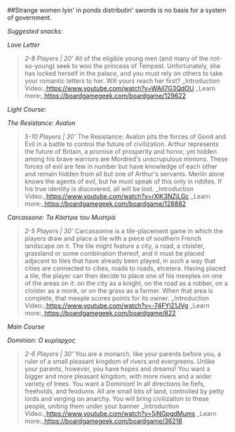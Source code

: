 ##Strange women lyin' in ponds distributin' swords is no basis for a system of government.

_*Suggested snacks:*_

*Love Letter*
>_2-8 Players | 20'_
>All  of  the  eligible  young  men  (and  many  of  the  not-so-young)  seek  to  woo  the  princess  of  Tempest.  Unfortunately,  she  has locked herself in the palace, and you must rely on others to take your romantic letters to her. Will yours reach her first?
>_Introduction Video:_https://www.youtube.com/watch?v=WAiI7G3QdOU
>_Learn more:_https://boardgamegeek.com/boardgame/129622

*Light Course:*

*The Resistance: Avalon*
>_5-10 Players | 30'_
>The Resistance: Avalon pits the forces of Good and Evil in a battle to control the future of civilization. Arthur represents the future of Britain, a promise of prosperity and honor, yet hidden among his brave warriors are Mordred's unscrupulous minions. These forces of evil are few in number but have knowledge of each other and remain hidden from all but one of Arthur's servants. Merlin alone knows the agents of evil, but he must speak of this only in riddles. If his true identity is discovered, all will be lost.
>_Introduction Video:_https://www.youtube.com/watch?v=rXlK3NZjLGc
>_Learn more:_https://boardgamegeek.com/boardgame/128882

*Carcassone: Τα Κάστρα του Μυστρά*
>_2-5 Players | 30'_
>Carcassonne is a tile-placement game in which the players draw and place a tile with a piece of southern French landscape on it. The tile might feature a city, a road, a cloister, grassland or some combination thereof, and it must be placed adjacent to tiles that have already been played, in such a way that cities are connected to cities, roads to roads, etcetera. Having placed a tile, the player can then decide to place one of his meeples on one of the areas on it: on the city as a knight, on the road as a robber, on a cloister as a monk, or on the grass as a farmer. When that area is complete, that meeple scores points for its owner.
>_Introduction Video:_https://www.youtube.com/watch?v=-74FYj21JVg
>_Learn more:_https://boardgamegeek.com/boardgame/822

*Main Course*

*Dominion: Ο κυρίαρχος*
>_2-6 Players | 30'_
>You are a monarch, like your parents before you, a ruler of a small pleasant kingdom of rivers and evergreens. Unlike your parents, however, you have hopes and dreams! You want a bigger and more pleasant kingdom, with more rivers and a wider variety of trees. You want a Dominion! In all directions lie fiefs, freeholds, and feodums. All are small bits of land, controlled by petty lords and verging on anarchy. You will bring civilization to these people, uniting them under your banner
>_Introduction Video:_https://www.youtube.com/watch?v=5jNGpgdMums
>_Learn more:_https://boardgamegeek.com/boardgame/36218